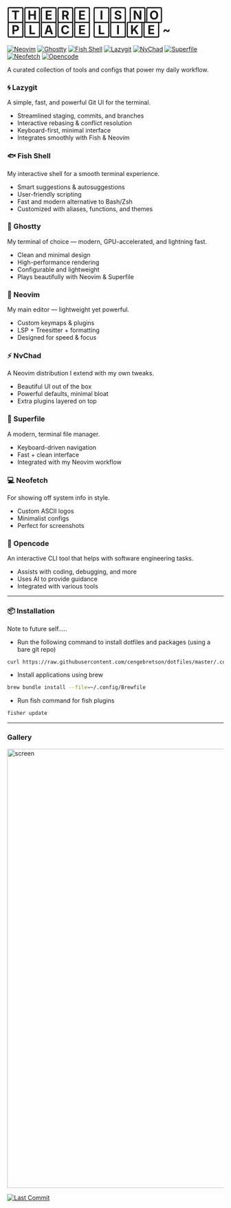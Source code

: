# 🅃🄷🄴🅁🄴 🄸🅂 🄽🄾 🄿🄻🄰🄲🄴 🄻🄸🄺🄴 ~

[![Neovim](https://img.shields.io/badge/Neovim-57A143?style=for-the-badge&logo=neovim&logoColor=white)](https://neovim.io/) [![Ghostty](https://img.shields.io/badge/Ghostty-333333?style=for-the-badge&logo=windowsterminal&logoColor=white)](https://ghostty.org/) [![Fish Shell](https://img.shields.io/badge/Fish%20Shell-00A1D6?style=for-the-badge&logo=gnu-bash&logoColor=white)](https://fishshell.com/) [![Lazygit](https://img.shields.io/badge/Lazygit-FC6D26?style=for-the-badge&logo=git&logoColor=white)](https://github.com/jesseduffield/lazygit) [![NvChad](https://img.shields.io/badge/NvChad-000000?style=for-the-badge&logo=neovim&logoColor=white)](https://nvchad.com/) [![Superfile](https://img.shields.io/badge/Superfile-000000?style=for-the-badge&logo=github&logoColor=white)](https://github.com/yorukot/superfile) [![Neofetch](https://img.shields.io/badge/Neofetch-000000?style=for-the-badge&logo=github&logoColor=white)](https://github.com/dylanaraps/neofetch) [![Opencode](https://img.shields.io/badge/Opencode-FF6B35?style=for-the-badge&logo=code&logoColor=white)](https://opencode.ai)

A curated collection of tools and configs that power my daily workflow.

### 🌀 Lazygit

A simple, fast, and powerful Git UI for the terminal.

- Streamlined staging, commits, and branches
- Interactive rebasing & conflict resolution
- Keyboard-first, minimal interface
- Integrates smoothly with Fish & Neovim

### 🐟 Fish Shell

My interactive shell for a smooth terminal experience.

- Smart suggestions & autosuggestions
- User-friendly scripting
- Fast and modern alternative to Bash/Zsh
- Customized with aliases, functions, and themes

### 👻 Ghostty

My terminal of choice — modern, GPU-accelerated, and lightning fast.

- Clean and minimal design
- High-performance rendering
- Configurable and lightweight
- Plays beautifully with Neovim & Superfile

### 📝 Neovim

My main editor — lightweight yet powerful.

- Custom keymaps & plugins
- LSP + Treesitter + formatting
- Designed for speed & focus

### ⚡ NvChad

A Neovim distribution I extend with my own tweaks.

- Beautiful UI out of the box
- Powerful defaults, minimal bloat
- Extra plugins layered on top

### 📂 Superfile

A modern, terminal file manager.

- Keyboard-driven navigation
- Fast + clean interface
- Integrated with my Neovim workflow

### 💻 Neofetch

For showing off system info in style.

- Custom ASCII logos
- Minimalist configs
- Perfect for screenshots

### 🤖 Opencode

An interactive CLI tool that helps with software engineering tasks.

- Assists with coding, debugging, and more
- Uses AI to provide guidance
- Integrated with various tools

---

### 📦 Installation

Note to future self.....

- Run the following command to install dotfiles and packages (using a bare git repo)

```bash
curl https://raw.githubusercontent.com/cengebretson/dotfiles/master/.config/setup.sh | bash
```

- Install applications using brew

```bash
brew bundle install --file=~/.config/Brewfile
```

- Run fish command for fish plugins

```bash
fisher update
```

---

### Gallery

 <img width="1480" height="1022" alt="screen" src="https://github.com/user-attachments/assets/67b05dc3-6296-48ab-a74b-27c4a3c1b21f" />

[![Last Commit](https://img.shields.io/github/last-commit/cengebretson/dotfiles?style=for-the-badge&color=green)](https://github.com/cengebretson/dotfiles)


